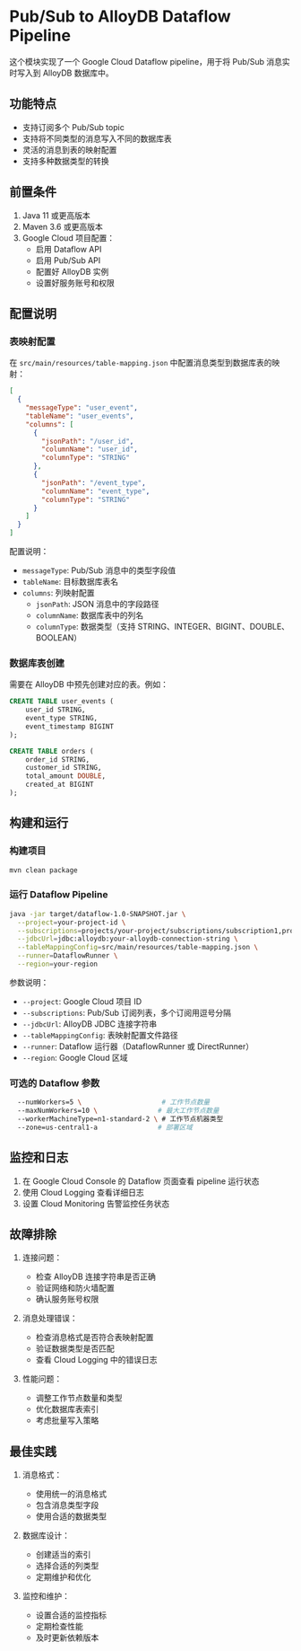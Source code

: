 # Pub/Sub to AlloyDB Dataflow Pipeline

这个模块实现了一个 Google Cloud Dataflow pipeline，用于将 Pub/Sub 消息实时写入到 AlloyDB 数据库中。

## 功能特点

- 支持订阅多个 Pub/Sub topic
- 支持将不同类型的消息写入不同的数据库表
- 灵活的消息到表的映射配置
- 支持多种数据类型的转换

## 前置条件

1. Java 11 或更高版本
2. Maven 3.6 或更高版本
3. Google Cloud 项目配置：
   - 启用 Dataflow API
   - 启用 Pub/Sub API
   - 配置好 AlloyDB 实例
   - 设置好服务账号和权限

## 配置说明

### 表映射配置

在 `src/main/resources/table-mapping.json` 中配置消息类型到数据库表的映射：

```json
[
  {
    "messageType": "user_event",
    "tableName": "user_events",
    "columns": [
      {
        "jsonPath": "/user_id",
        "columnName": "user_id",
        "columnType": "STRING"
      },
      {
        "jsonPath": "/event_type",
        "columnName": "event_type",
        "columnType": "STRING"
      }
    ]
  }
]
```

配置说明：
- `messageType`: Pub/Sub 消息中的类型字段值
- `tableName`: 目标数据库表名
- `columns`: 列映射配置
  - `jsonPath`: JSON 消息中的字段路径
  - `columnName`: 数据库表中的列名
  - `columnType`: 数据类型（支持 STRING、INTEGER、BIGINT、DOUBLE、BOOLEAN）

### 数据库表创建

需要在 AlloyDB 中预先创建对应的表。例如：

```sql
CREATE TABLE user_events (
    user_id STRING,
    event_type STRING,
    event_timestamp BIGINT
);

CREATE TABLE orders (
    order_id STRING,
    customer_id STRING,
    total_amount DOUBLE,
    created_at BIGINT
);
```

## 构建和运行

### 构建项目

```bash
mvn clean package
```

### 运行 Dataflow Pipeline

```bash
java -jar target/dataflow-1.0-SNAPSHOT.jar \
  --project=your-project-id \
  --subscriptions=projects/your-project/subscriptions/subscription1,projects/your-project/subscriptions/subscription2 \
  --jdbcUrl=jdbc:alloydb:your-alloydb-connection-string \
  --tableMappingConfig=src/main/resources/table-mapping.json \
  --runner=DataflowRunner \
  --region=your-region
```

参数说明：
- `--project`: Google Cloud 项目 ID
- `--subscriptions`: Pub/Sub 订阅列表，多个订阅用逗号分隔
- `--jdbcUrl`: AlloyDB JDBC 连接字符串
- `--tableMappingConfig`: 表映射配置文件路径
- `--runner`: Dataflow 运行器（DataflowRunner 或 DirectRunner）
- `--region`: Google Cloud 区域

### 可选的 Dataflow 参数

```bash
  --numWorkers=5 \                    # 工作节点数量
  --maxNumWorkers=10 \               # 最大工作节点数量
  --workerMachineType=n1-standard-2 \ # 工作节点机器类型
  --zone=us-central1-a               # 部署区域
```

## 监控和日志

1. 在 Google Cloud Console 的 Dataflow 页面查看 pipeline 运行状态
2. 使用 Cloud Logging 查看详细日志
3. 设置 Cloud Monitoring 告警监控任务状态

## 故障排除

1. 连接问题：
   - 检查 AlloyDB 连接字符串是否正确
   - 验证网络和防火墙配置
   - 确认服务账号权限

2. 消息处理错误：
   - 检查消息格式是否符合表映射配置
   - 验证数据类型是否匹配
   - 查看 Cloud Logging 中的错误日志

3. 性能问题：
   - 调整工作节点数量和类型
   - 优化数据库表索引
   - 考虑批量写入策略

## 最佳实践

1. 消息格式：
   - 使用统一的消息格式
   - 包含消息类型字段
   - 使用合适的数据类型

2. 数据库设计：
   - 创建适当的索引
   - 选择合适的列类型
   - 定期维护和优化

3. 监控和维护：
   - 设置合适的监控指标
   - 定期检查性能
   - 及时更新依赖版本
